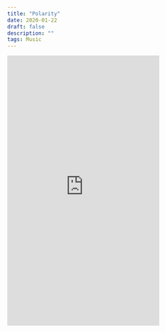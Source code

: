 ```yaml
---
title: "Polarity"
date: 2020-01-22
draft: false
description: ""
tags: Music
---
```


<iframe style="border: 0; width: 350px; height: 621px;" src="https://bandcamp.com/EmbeddedPlayer/album=3498204456/size=large/bgcol=333333/linkcol=ffffff/transparent=true/" seamless><a href="https://huaqo.bandcamp.com/album/polarity">Polarity by huaqo</a></iframe>
